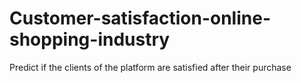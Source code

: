 # Customer-satisfaction-online-shopping-industry
Predict if the clients of the platform are satisfied after their purchase
